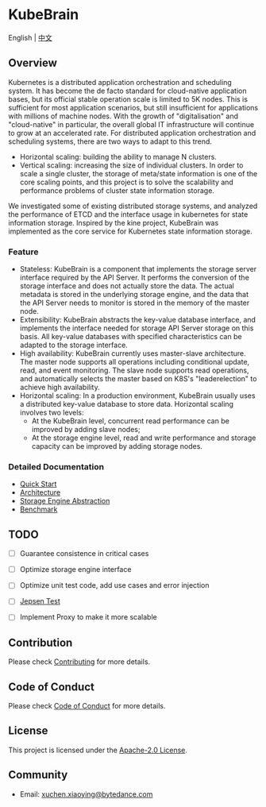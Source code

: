 # KubeBrain

English | [中文](./README_CN.md)

## Overview

Kubernetes is a distributed application orchestration and scheduling system. It has become the de facto standard for cloud-native application bases, but its official stable operation scale is limited to 5K nodes. This is sufficient for most application scenarios, but still insufficient for applications with millions of machine nodes. With the growth of "digitalisation" and "cloud-native" in particular, the overall global IT infrastructure will continue to grow at an accelerated rate. For distributed application orchestration and scheduling systems, there are two ways to adapt to this trend.

- Horizontal scaling: building the ability to manage N clusters.
- Vertical scaling: increasing the size of individual clusters.
  In order to scale a single cluster, the storage of meta/state information is one of the core scaling points, and this project is to solve the scalability and performance problems of cluster state information storage.

We investigated some of existing distributed storage systems, and analyzed the performance of ETCD and the interface usage in kubernetes for state information storage. Inspired by the kine project, KubeBrain was implemented as the core service for Kubernetes state information storage.

### Feature

- Stateless: KubeBrain is a component that implements the storage server interface required by the API Server. It performs the conversion of the storage interface and does not actually store the data. The actual metadata is stored in the underlying storage engine,  and the data that the API Server needs to monitor is stored in the memory of the master node.
- Extensibility: KubeBrain abstracts the key-value database interface, and implements the interface needed for storage API Server storage on this basis. All key-value databases with specified characteristics can be adapted to the storage interface.
- High availability: KubeBrain currently uses master-slave architecture. The master node supports all operations including conditional update, read, and event monitoring. The slave node supports read operations, and automatically selects the master based on K8S's "leaderelection" to achieve high availability.
- Horizontal scaling: In a production environment, KubeBrain usually uses a distributed key-value database to store data. Horizontal scaling involves two levels:
    - At the KubeBrain level, concurrent read performance can be improved by adding slave nodes;
    - At the storage engine level, read and write performance and storage capacity can be improved by adding storage nodes.

### Detailed Documentation
- [Quick Start](./docs/quick_start.md)
- [Architecture](./docs/design_in_detail.md)
- [Storage Engine Abstraction](./docs/storage_engine.md)
- [Benchmark](./docs/benchmark.md)

## TODO
- [ ] Guarantee consistence in critical cases
- [ ] Optimize storage engine interface
- [ ] Optimize unit test code, add use cases and error injection
- [ ] [Jepsen Test](https://jepsen.io/)
- [ ] Implement Proxy to make it more scalable


## Contribution

Please check [Contributing](CONTRIBUTING.md) for more details.

## Code of Conduct

Please check [Code of Conduct](CODE_OF_CONDUCT.md) for more details.

## License

This project is licensed under the [Apache-2.0 License](LICENSE).

## Community

- Email: [xuchen.xiaoying@bytedance.com](xuchen.xiaoying@bytedance.com)
